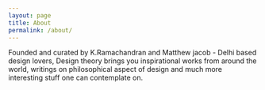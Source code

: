 ```yaml
---
layout: page
title: About
permalink: /about/
---
```


Founded and curated by K.Ramachandran and Matthew jacob - Delhi based design lovers, Design theory brings you 
inspirational works from around the world, writings on philosophical aspect of design and much more interesting
stuff one can contemplate on.